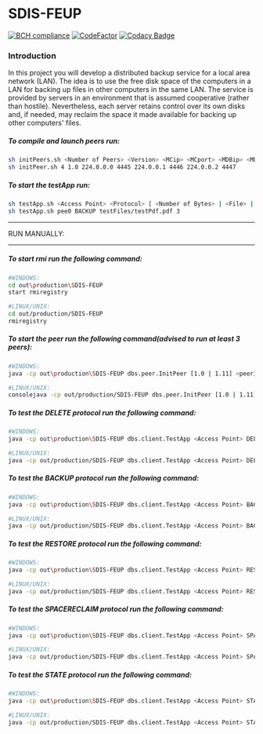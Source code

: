 # SDIS-FEUP
[![BCH compliance](https://bettercodehub.com/edge/badge/jflcarvalho/SDIS-FEUP?branch=project&token=2d8467f22312dd57f5d76ab38592445ef673d7c4)](https://bettercodehub.com/)
[![CodeFactor](https://www.codefactor.io/repository/github/jflcarvalho/sdis-feup/badge)](https://www.codefactor.io/repository/github/jflcarvalho/sdis-feup)
[![Codacy Badge](https://api.codacy.com/project/badge/Grade/241e93849db04ceb80b45a43eb972792)](https://www.codacy.com/app/jflcarvalho/SDIS-FEUP?utm_source=github.com&amp;utm_medium=referral&amp;utm_content=jflcarvalho/SDIS-FEUP&amp;utm_campaign=Badge_Grade)

### Introduction
In this project you will develop a distributed backup service for a local area network (LAN). The idea is to use the free disk space of the computers in a LAN for backing up files in other computers in the same LAN. The service is provided by servers in an environment that is assumed cooperative (rather than hostile). Nevertheless, each server retains control over its own disks and, if needed, may reclaim the space it made available for backing up other computers' files.

##### To compile and launch peers run:
```sh
sh initPeers.sh <Number of Peers> <Version> <MCip> <MCport> <MDBip> <MDBport> <MDRip> <MDRport>
sh initPeer.sh 4 1.0 224.0.0.0 4445 224.0.0.1 4446 224.0.0.2 4447
```
##### To start the testApp run:
```sh
sh testApp.sh <Access Point> <Protocol> [ <Number of Bytes> | <File> | <File>, <Replication Degree>]
sh testApp.sh pee0 BACKUP testFiles/testPdf.pdf 3
```
____
RUN MANUALLY:
____

##### To start rmi run the following command:
```bash
#WINDOWS:
cd out\production\SDIS-FEUP
start rmiregistry

#LINUX/UNIX:
cd out/production/SDIS-FEUP
rmiregistry
```
##### To start the peer run the following command(advised to run at least 3 peers):
```bash
#WINDOWS:
java -cp out\production\SDIS-FEUP dbs.peer.InitPeer [1.0 | 1.11] <peerID> <accessPoint> 224.0.0.0 4445 224.0.0.1 4446 224.0.0.2 4447

#LINUX/UNIX:
consolejava -cp out/production/SDIS-FEUP dbs.peer.InitPeer [1.0 | 1.11] <peerID> <accessPoint> 224.0.0.0 4445 224.0.0.1 4446 224.0.0.2 4447
```
##### To test the DELETE protocol run the following command:
```bash
#WINDOWS:
java -cp out\production\SDIS-FEUP dbs.client.TestApp <Access Point> DELETE <File>

#LINUX/UNIX:
java -cp out/production/SDIS-FEUP dbs.client.TestApp <Access Point> DELETE <File>
```
##### To test the BACKUP protocol run the following command:
```bash
#WINDOWS:
java -cp out\production\SDIS-FEUP dbs.client.TestApp <Access Point> BACKUP <File> <Replication Degree>

#LINUX/UNIX:
java -cp out/production/SDIS-FEUP dbs.client.TestApp <Access Point> BACKUP <File> <Replication Degree>
```
##### To test the RESTORE protocol run the following command:
```bash
#WINDOWS:
java -cp out\production\SDIS-FEUP dbs.client.TestApp <Access Point> RESTORE <File>

#LINUX/UNIX:
java -cp out/production/SDIS-FEUP dbs.client.TestApp <Access Point> RESTORE <File>
```
##### To test the SPACERECLAIM protocol run the following command:
```bash
#WINDOWS:
java -cp out\production\SDIS-FEUP dbs.client.TestApp <Access Point> SPACERECLAIM <Size>

#LINUX/UNIX:
java -cp out/production/SDIS-FEUP dbs.client.TestApp <Access Point> SPACERECLAIM <Size>
```
##### To test the STATE protocol run the following command:
```bash
#WINDOWS:
java -cp out\production\SDIS-FEUP dbs.client.TestApp <Access Point> STATE

#LINUX/UNIX:
java -cp out/production/SDIS-FEUP dbs.client.TestApp <Access Point> STATE
```
